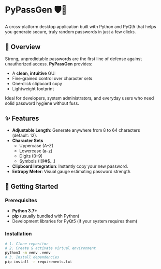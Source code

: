 # PyPassGen 🛡️🔑

A cross‑platform desktop application built with Python and PyQt5 that helps you generate secure, truly random passwords in just a few clicks.


## 🧐 Overview

Strong, unpredictable passwords are the first line of defense against unauthorized access. **PyPassGen** provides:

- A **clean**, **intuitive** GUI  
- Fine‑grained control over character sets  
- One‑click clipboard copy  
- Lightweight footprint

Ideal for developers, system administrators, and everyday users who need solid password hygiene without fuss.


## ✨ Features

- **Adjustable Length**: Generate anywhere from 8 to 64 characters (default: 12).  
- **Character Sets**  
  - Uppercase (A–Z)  
  - Lowercase (a–z)  
  - Digits (0–9)  
  - Symbols (!@#$…)
- **Clipboard Integration**: Instantly copy your new password.  
- **Entropy Meter**: Visual gauge estimating password strength.  


## 🚀 Getting Started

### Prerequisites

- **Python 3.7+**  
- **pip** (usually bundled with Python)  
- Development libraries for PyQt5 (if your system requires them)

### Installation

```bash
# 1. Clone repositor
# 2. Create & activate virtual environment
python3 -m venv .venv
# 3. Install dependencies
pip install -r requirements.txt
